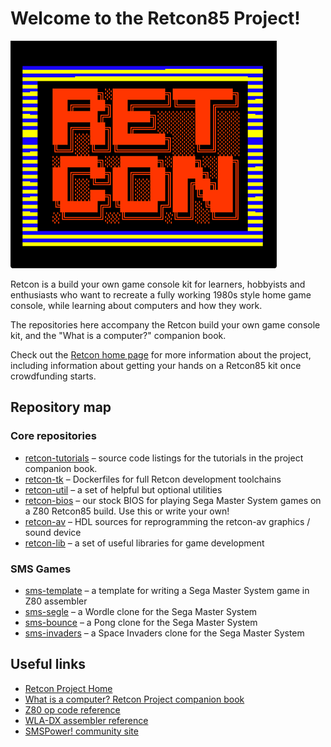 # Welcome to the Retcon85 Project!

![Retcon Splash Screen](https://github.com/retcon85/.github/blob/main/bios_splash.png?raw=true)

Retcon is a build your own game console kit for learners, hobbyists and enthusiasts who want to recreate a fully working 1980s style home game console, while learning about computers and how they work.

The repositories here accompany the Retcon build your own game console kit, and the "What is a computer?" companion book.

Check out the [Retcon home page](https://www.undeveloper.com/retcon) for more information about the project, including information about getting your hands on a Retcon85 kit once crowdfunding starts.

## Repository map

### Core repositories

- [retcon-tutorials](https://github.com/retcon85/retcon-tutorials) – source code listings for the tutorials in the project companion book.
- [retcon-tk](https://github.com/retcon85/retcon-tk) – Dockerfiles for full Retcon development toolchains
- [retcon-util](https://github.com/retcon85/retcon-util) – a set of helpful but optional utilities
- [retcon-bios](https://github.com/retcon85/retcon-bios) – our stock BIOS for playing Sega Master System games on a Z80 Retcon85 build. Use this or write your own!
- [retcon-av](https://github.com/retcon85/retcon-av) – HDL sources for reprogramming the retcon-av graphics / sound device
- [retcon-lib](https://github.com/retcon85/retcon-lib) – a set of useful libraries for game development

### SMS Games

- [sms-template](https://github.com/retcon85/sms-template) – a template for writing a Sega Master System game in Z80 assembler
- [sms-segle](https://github.com/retcon85/sms-segle) – a Wordle clone for the Sega Master System
- [sms-bounce](https://github.com/retcon85/sms-bounce) – a Pong clone for the Sega Master System
- [sms-invaders](https://github.com/retcon85/sms-invaders) – a Space Invaders clone for the Sega Master System

## Useful links

- [Retcon Project Home](https://www.undeveloper.com/retcon)
- [What is a computer? Retcon Project companion book](https://www.undeveloper.com/retcon/retcon85-book)
- [Z80 op code reference](https://jnz.dk/z80/opref.html)
- [WLA-DX assembler reference](https://wla-dx.readthedocs.io/en/latest/index.html)
- [SMSPower! community site](https://www.smspower.org)
